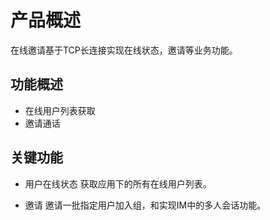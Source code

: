 # 产品概述
在线邀请基于TCP长连接实现在线状态，邀请等业务功能。

## 功能概述
- 在线用户列表获取
- 邀请通话

## 关键功能

- 用户在线状态
获取应用下的所有在线用户列表。

- 邀请
邀请一批指定用户加入组，和实现IM中的多人会话功能。

